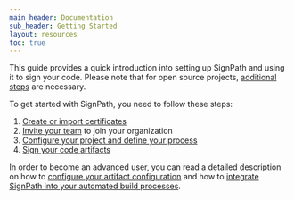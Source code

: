 ```yaml
---
main_header: Documentation
sub_header: Getting Started
layout: resources
toc: true
---
```


This guide provides a quick introduction into setting up SignPath and using it to sign your code. Please note that for open source projects, [additional steps](/open-source) are necessary.

To get started with SignPath, you need to follow these steps:

1. [Create or import certificates](/documentation/managing-certificates)
2. [Invite your team](/documentation/users) to join your organization
3. [Configure your project and define your process](/documentation/projects)
4. [Sign your code artifacts](/documentation/signing-code)

In order to become an advanced user, you can read a detailed description on how to [configure your artifact configuration](/documentation/artifact-configuration) and how to [integrate SignPath into your automated build processes](/documentation/build-system-integration).